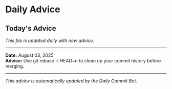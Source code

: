 # Daily Advice

## Today's Advice
*This file is updated daily with new advice.*

---

**Date:** August 03, 2025  
**Advice:** Use git rebase -i HEAD~n to clean up your commit history before merging.

---

*This advice is automatically updated by the Daily Commit Bot.*
